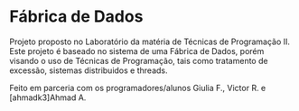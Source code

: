 Fábrica de Dados
=======

Projeto proposto no Laboratório da matéria de Técnicas de Programação II. 
Este projeto é baseado no sistema de uma Fábrica de Dados, porém visando o uso de Técnicas de Programação, tais como 
tratamento de excessão, sistemas distribuidos e threads.

Feito em parceria com os programadores/alunos Giulia F., Victor R. e [ahmadk3]Ahmad A.
